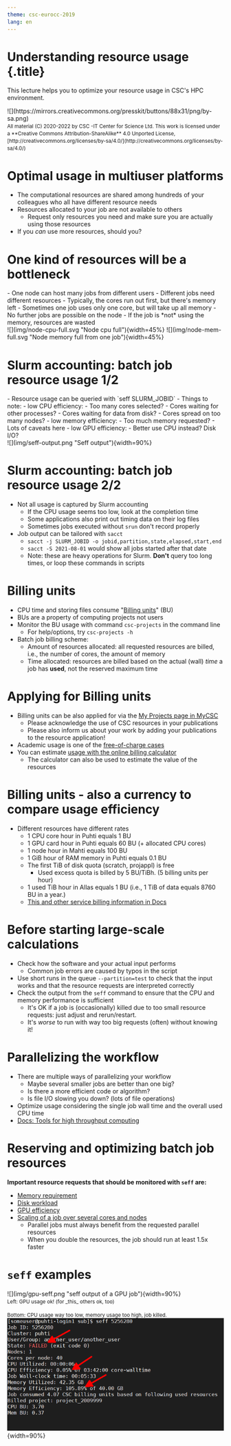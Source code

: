 ```yaml
---
theme: csc-eurocc-2019
lang: en
---
```


# Understanding resource usage {.title}

This lecture helps you to optimize your resource usage in CSC's HPC environment.

<div class="column">
![](https://mirrors.creativecommons.org/presskit/buttons/88x31/png/by-sa.png)
</div>
<div class="column">
<small>
All material (C) 2020-2022 by CSC -IT Center for Science Ltd.
This work is licensed under a **Creative Commons Attribution-ShareAlike** 4.0
Unported License, [http://creativecommons.org/licenses/by-sa/4.0/](http://creativecommons.org/licenses/by-sa/4.0/)
</small>
</div>

# Optimal usage in multiuser platforms

- The computational resources are shared among hundreds of your colleagues who all have different resource needs
- Resources allocated to your job are not available to others
   - Request only resources you need and make sure you are actually using those resources
- If you _can_ use more resources, should you?


# One kind of resources will be a bottleneck

<div class="column">
- One node can host many jobs from different users
- Different jobs need different resources
- Typically, the cores run out first, but there's memory left
- Sometimes one job uses only one core, but will take up all memory
   - No further jobs are possible on the node
   - If the job is *not* using the memory, resources are wasted
</div>
<div class="column">
![](img/node-cpu-full.svg "Node cpu full"){width=45%}
![](img/node-mem-full.svg "Node memory full from one job"){width=45%}
</div>

# Slurm accounting: batch job resource usage 1/2

<div class="column">
- Resource usage can be queried with `seff SLURM_JOBID`
- Things to note:
   - low CPU efficiency:
      - Too many cores selected?
      - Cores waiting for other processes?
      - Cores waiting for data from disk?
      - Cores spread on too many nodes? 
   - low memory efficiency:
      - Too much memory requested?
      - Lots of caveats here
   - low GPU efficiency:
      - Better use CPU instead? Disk I/O?
</div>
<div class="column">
![](img/seff-output.png "Seff output"){width=90%}
</div>

# Slurm accounting: batch job resource usage 2/2

- Not all usage is captured by Slurm accounting
   - If the CPU usage seems too low, look at the completion time
   - Some applications also print out timing data on their log files
   - Sometimes jobs executed without `srun` don't record properly
- Job output can be tailored with `sacct`
   - `sacct -j SLURM_JOBID -o jobid,partition,state,elapsed,start,end`
   - `sacct -S 2021-08-01` would show all jobs started after that date
   - Note: these are heavy operations for Slurm. **Don't** query
     too long times, or loop these commands in scripts

# Billing units

- CPU time and storing files consume "[Billing units](https://docs.csc.fi/accounts/billing/)" (BU)
- BUs are a property of computing projects not users
- Monitor the BU usage with command `csc-projects` in the command line
   - For help/options, try `csc-projects -h`
- Batch job billing scheme:
   - Amount of resources allocated: all requested resources are billed, i.e., the number of cores, the amount of memory
   - Time allocated: resources are billed based on the actual (wall) _time_ a job has **used**, not the reserved maximum time

# Applying for Billing units

- Billing units can be also applied for via the [My Projects page in MyCSC](https://my.csc.fi/welcome)
   - Please acknowledge the use of CSC resources in your publications
   - Please also inform us about your work by adding your publications to the resource application!
- Academic usage is one of the [free-of-charge cases](https://research.csc.fi/pricing)
- You can estimate [usage with the online billing calculator](https://research.csc.fi/billing-and-monitoring#buc) 
   - The calculator can also be used to estimate the value of the resources

# Billing units - also a currency to compare usage efficiency

- Different resources have different rates
   - 1 CPU core hour in Puhti equals 1 BU
   - 1 GPU card hour in Puhti equals 60 BU (+ allocated CPU cores)
   - 1 node hour in Mahti equals 100 BU
   - 1 GiB hour of RAM memory in Puhti equals 0.1 BU
   - The first TiB of disk quota (scratch, projappl) is free
      - Used excess quota is billed by 5 BU/TiBh. (5 billing units per hour)
   - 1 used TiB hour in Allas equals 1 BU (i.e., 1 TiB of data equals 8760 BU in a year.)
   - [This and other service billing information in Docs](https://docs.csc.fi/accounts/billing/)

# Before starting large-scale calculations

- Check how the software and your actual input performs
    - Common job errors are caused by typos in the script
- Use short runs in the queue `--partition=test` to check that the input works and that the resource requests are interpreted correctly
- Check the output from the `seff` command to ensure that the CPU and memory performance is sufficient 
    - It's OK if a job is (occasionally) killed due to too small resource requests: just adjust and rerun/restart.
    - It's _worse_ to run with way too big requests (often) without knowing it!

# Parallelizing the workflow

- There are multiple ways of parallelizing your workflow
   - Maybe several smaller jobs are better than one big?
   - Is there a more efficient code or algorithm?
   - Is file I/O slowing you down? (lots of file operations)
- Optimize usage considering the single job wall time and the overall used CPU time
- [Docs: Tools for high throughput computing](https://docs.csc.fi/computing/running/throughput/)

# Reserving and optimizing batch job resources 

**Important resource requests that should be monitored with `seff` are:**

- [Memory requirement](https://docs.csc.fi/support/faq/how-much-memory-my-job-needs/)  
- [Disk workload](https://docs.csc.fi/computing/running/creating-job-scripts-puhti/#local-storage)
- [GPU efficiency](https://docs.csc.fi/computing/overview/#gpu-nodes)
- [Scaling of a job over several cores and nodes](https://docs.csc.fi/computing/running/performance-checklist/#perform-a-scaling-test)
   - Parallel jobs must always benefit from the requested parallel resources 
   - When you double the resources, the job should run at least 1.5x faster
 
# `seff` examples

<div class="column">
![](img/gpu-seff.png "seff output of a GPU job"){width=90%}
</div>
<div class="column">
<small>
Left: GPU usage ok! (for _this_ others ok, too)

Bottom: CPU usage way too low, memory usage too high, job killed.
</small>
![](img/seff-oom.png "seff output when memory runs out"){width=90%}
</div>

  

